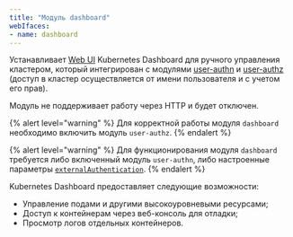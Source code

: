 ```yaml
---
title: "Модуль dashboard"
webIfaces:
- name: dashboard
---
```


Устанавливает [Web UI](https://github.com/kubernetes/dashboard) Kubernetes Dashboard для ручного управления кластером, который интегрирован с модулями [user-authn](../../modules/150-user-authn/) и [user-authz](../../modules/140-user-authz/) (доступ в кластер осуществляется от имени пользователя и с учетом его прав).

Модуль не поддерживает работу через HTTP и будет отключен.

{% alert level="warning" %}
Для корректной работы модуля `dashboard` необходимо включить модуль `user-authz`.
{% endalert %}

{% alert level="warning" %}
Для функционирования модуля `dashboard` требуется либо включенный модуль `user-authn`, либо настроенные параметры [`externalAuthentication`](examples.html).
{% endalert %}

Kubernetes Dashboard предоставляет следующие возможности:

- Управление подами и другими высокоуровневыми ресурсами;
- Доступ к контейнерам через веб-консоль для отладки;
- Просмотр логов отдельных контейнеров.
